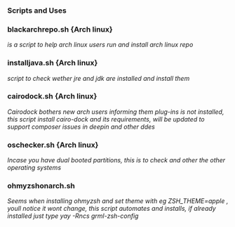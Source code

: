 ### Scripts and Uses

### blackarchrepo.sh {Arch linux}
<i>is a script to help arch linux users run and install arch linux repo</i>


### installjava.sh  {Arch linux}
<i> script to check wether jre and jdk are installed and install them </i>


### cairodock.sh    {Arch linux}
<i> Cairodock bothers new arch users informing them plug-ins is not installed, this script install cairo-dock and its requirements, will be updated to support composer issues in deepin and other ddes</i>

### oschecker.sh {Arch linux}

<i>Incase you have dual booted partitions, this is to check and other the other operating systems</i>

### ohmyzshonarch.sh

<i> Seems when installing ohmyzsh and set theme with eg ZSH_THEME=apple , youll notice it wont change, this script automates and installs, if already installed just type yay -Rncs grml-zsh-config </i>